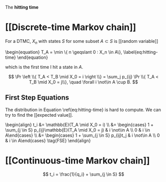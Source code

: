 The **hitting time** 



# [[Discrete-time Markov chain]]

For a DTMC, $X_n$ with states $S$ for some subset $A \subset S$ is [[random variable]]

\begin{equation}
T_A = \min \\{ n \geqslant 0 : X_n \in A\\}, \label{eq:hitting-time}
\end{equation}

which is the first time I hit a state in $A$.

$$
\Pr \left \\{ T_A < T_B  \mid X_0 = i \right \\} = \sum_j p_{ij} \Pr \\{ T_A < T_B \mid X_0 = j\\}, \quad \forall i \not\in A \cup B.
$$

## First Step Equations

The distribution in Equation \ref{eq:hitting-time} is hard to compute. We can try to find the [[expected value]].

\begin{align}
t_i &= \mathbb{E}(T_A \mid X_0 = i) \\\\
&= \begin{cases} 1 + \sum_{j \in S} p_{ij}\mathbb{E}(T_A \mid X_0 = j) & i \not\in A \\\\   0 & i \in A\end{cases} \\\\
&= \begin{cases} 1 + \sum_{j \in S} p_{ij}t_j & i \not\in A \\\\ 0 & i \in A\end{cases} \tag{FSE}
\end{align}

# [[Continuous-time Markov chain]]

$$
t_i = \frac{1}{q_i} + \sum_{j \in S}
$$